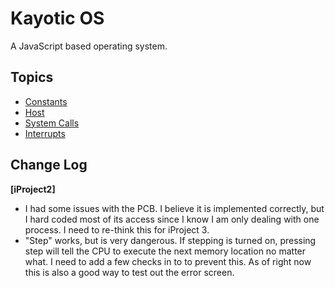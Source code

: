 Kayotic OS
==========
A JavaScript based operating system.


Topics
-------
*   [Constants](/KayoticSully/KayoticOS/blob/master/docs/constants.md)
*   [Host](/KayoticSully/KayoticOS/blob/master/docs/constants.md#Host)
*   [System Calls](/KayoticSully/KayoticOS/blob/master/docs/system_calls.md)
*   [Interrupts](/KayoticSully/KayoticOS/blob/master/docs/interrupts.md)

Change Log
----------
**[iProject2]**
*   I had some issues with the PCB.  I believe it is implemented correctly, but I hard coded
    most of its access since I know I am only dealing with one process.  I need to re-think
    this for iProject 3.
*   "Step" works, but is very dangerous.  If stepping is turned on, pressing step will tell the
    CPU to execute the next memory location no matter what.  I need to add a few checks in to to
    prevent this.  As of right now this is also a good way to test out the error screen.
